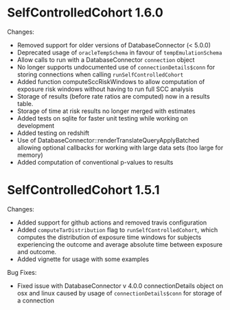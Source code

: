 SelfControlledCohort 1.6.0
==========================

Changes: 

- Removed support for older versions of DatabaseConnector (< 5.0.0)
- Deprecated usage of `oracleTempSchema` in favour of `tempEmulationSchema`
- Allow calls to run with a DatabaseConnector `connection` object 
- No longer supports undocumented use of `connectionDetails$conn` for storing connections
  when calling `runSelfControlledCohort`
- Added function computeSccRiskWindows to allow computation of exposure
  risk windows without having to run full SCC analysis
- Storage of results (before rate ratios are computed) now in a results
  table.
- Storage of time at risk results no longer merged with estimates
- Added tests on sqlite for faster unit testing while working on development
- Added testing on redshift
- Use of DatabaseConnector::renderTranslateQueryApplyBatched allowing optional callbacks for
  working with large data sets (too large for memory)
- Added computation of conventional p-values to results

SelfControlledCohort 1.5.1
==========================

Changes: 

- Added support for github actions and removed travis configuration
- Added `computeTarDistribution` flag to `runSelfControlledCohort`, which computes the distribution of exposure time
 windows for subjects experiencing the outcome and average absolute time between exposure and outcome.
- Added vignette for usage with some examples

Bug Fixes:
- Fixed issue with DatabaseConnector v 4.0.0 connectionDetails object on osx and linux caused by usage of
`connectionDetails$conn` for storage of a connection